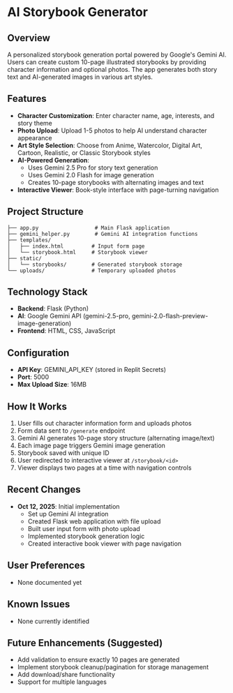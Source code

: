 # AI Storybook Generator

## Overview
A personalized storybook generation portal powered by Google's Gemini AI. Users can create custom 10-page illustrated storybooks by providing character information and optional photos. The app generates both story text and AI-generated images in various art styles.

## Features
- **Character Customization**: Enter character name, age, interests, and story theme
- **Photo Upload**: Upload 1-5 photos to help AI understand character appearance
- **Art Style Selection**: Choose from Anime, Watercolor, Digital Art, Cartoon, Realistic, or Classic Storybook styles
- **AI-Powered Generation**: 
  - Uses Gemini 2.5 Pro for story text generation
  - Uses Gemini 2.0 Flash for image generation
  - Creates 10-page storybooks with alternating images and text
- **Interactive Viewer**: Book-style interface with page-turning navigation

## Project Structure
```
├── app.py                  # Main Flask application
├── gemini_helper.py        # Gemini AI integration functions
├── templates/
│   ├── index.html         # Input form page
│   └── storybook.html     # Storybook viewer
├── static/
│   └── storybooks/        # Generated storybook storage
└── uploads/               # Temporary uploaded photos
```

## Technology Stack
- **Backend**: Flask (Python)
- **AI**: Google Gemini API (gemini-2.5-pro, gemini-2.0-flash-preview-image-generation)
- **Frontend**: HTML, CSS, JavaScript

## Configuration
- **API Key**: GEMINI_API_KEY (stored in Replit Secrets)
- **Port**: 5000
- **Max Upload Size**: 16MB

## How It Works
1. User fills out character information form and uploads photos
2. Form data sent to `/generate` endpoint
3. Gemini AI generates 10-page story structure (alternating image/text)
4. Each image page triggers Gemini image generation
5. Storybook saved with unique ID
6. User redirected to interactive viewer at `/storybook/<id>`
7. Viewer displays two pages at a time with navigation controls

## Recent Changes
- **Oct 12, 2025**: Initial implementation
  - Set up Gemini AI integration
  - Created Flask web application with file upload
  - Built user input form with photo upload
  - Implemented storybook generation logic
  - Created interactive book viewer with page navigation

## User Preferences
- None documented yet

## Known Issues
- None currently identified

## Future Enhancements (Suggested)
- Add validation to ensure exactly 10 pages are generated
- Implement storybook cleanup/pagination for storage management
- Add download/share functionality
- Support for multiple languages
